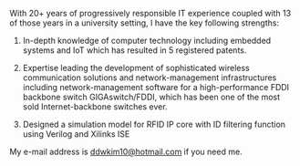 <!---
- 👋 Hi, I’m @ddwkim10
- 👀 I’m interested in ...
- 🌱 I’m currently learning ...
- 💞️ I’m looking to collaborate on ...
- 📫 How to reach me ...
--->

<!---
ddwkim10/ddwkim10 is a ✨ special ✨ repository because its `README.md` (this file) appears on your GitHub profile.
You can click the Preview link to take a look at your changes.
--->

With 20+ years of progressively responsible IT experience coupled with 13 of those years in a university setting, I have the key following strengths:

1. In-depth knowledge of computer technology including embedded systems and IoT which has resulted in 5 registered patents.

2. Expertise leading the development of sophisticated wireless communication solutions and network-management infrastructures 
   including network-management software for a high-performance FDDI backbone switch GIGAswitch/FDDI, which has been one of the 
   most sold Internet-backbone switches ever.

3. Designed a simulation model for RFID IP core with ID filtering function using Verilog and Xilinks ISE 

My e-mail address is ddwkim10@hotmail.com if you need me.
